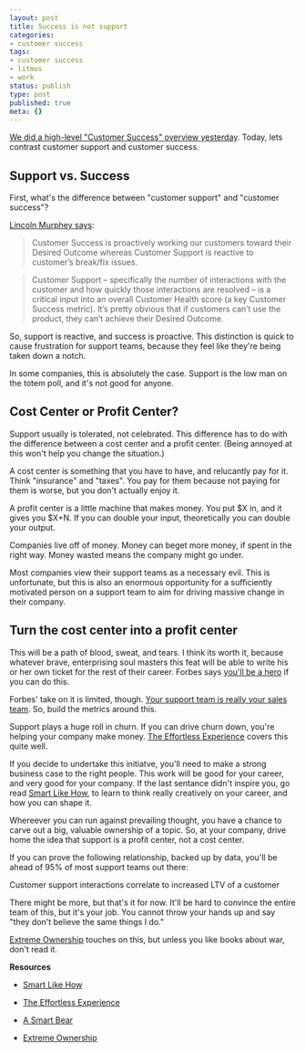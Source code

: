 ```yaml
---
layout: post
title: Success is not support
categories:
- customer success
tags:
- customer success
- litmus
- work
status: publish
type: post
published: true
meta: {}
---
```




[We did a high-level "Customer Success" overview yesterday](http://josh.works/blog/an-intro-to-customer-success). Today, lets contrast customer support and customer success.


## Support vs. Success



First, what's the difference between "customer support" and "customer success"?



[Lincoln Murphey says](http://sixteenventures.com/customer-success-definition#support):


>Customer Success is proactively working our customers toward their Desired Outcome whereas Customer Support is reactive to customer’s break/fix issues.


>Customer Support – specifically the number of interactions with the customer and how quickly those interactions are resolved – is a critical input into an overall Customer Health score (a key Customer Success metric). It’s pretty obvious that if customers can’t use the product, they can’t achieve their Desired Outcome.



So, support is 
reactive, and success is 
proactive. This distinction is quick to cause frustration for support teams, because they feel like they're being taken down a notch.



In some companies, this is absolutely the case. Support is the low man on the totem poll, and it's not good for anyone.


## Cost Center or Profit Center?



Support usually is 
tolerated, not 
celebrated. This difference has to do with the difference between a 
cost center and a 
profit center. (Being annoyed at this won't help you change the situation.)



A cost center is something that you have to have, and relucantly pay for it. Think "insurance" and "taxes". You pay for them because not paying for them is worse, but you don't actually enjoy it.



A 
profit center is a little machine that makes money. You put $X in, and it gives you $X+N. If you can double your input, theoretically you can double your output.



Companies live off of money. Money can beget more money, if spent in the right way. Money wasted means the company might go under.



Most companies view their support teams as a necessary evil. This is unfortunate, but this is also an 
enormous opportunity for a sufficiently motivated person on a support team to aim for driving massive change in their company.


## Turn the cost center into a profit center



This will be a path of blood, sweat, and tears. I think its worth it, because whatever brave, enterprising soul masters this feat will be able to write his or her own ticket for the rest of their career. Forbes says 
[you'll be a hero](http://www.forbes.com/sites/larrymyler/2013/02/14/be-a-hero-turn-a-cost-center-into-a-profit-center/#d3e869c6811e) if you can do this.



Forbes' take on it is limited, though. 
[Your support team is really your sales team](http://blog.asmartbear.com/tech-support-is-sales.html). So, build the metrics around this.



Support plays a huge roll in churn. If you can drive churn down, you're helping your company make money. 
[The Effortless Experience](https://www.amazon.com/Effortless-Experience-Conquering-Battleground-Customer-ebook/dp/B00C5R73I8?ie=UTF8&btkr=1&ref_=dp-kindle-redirect) covers this quite well.



If you decide to undertake this initiatve, you'll need to make a strong business case to the right people. This work will be good for your career, and very good for your company. If the last sentance didn't inspire you, go read 
[Smart Like How](https://www.amazon.com/Smart-Like-How-Hidden-Success-ebook/dp/B0181C4N56), to learn to think really creatively on your career, and how you can shape it.



Whereever you can run against prevailing thought, you have a chance to carve out a big, valuable ownership of a topic. So, at your company, drive home the idea that support is a profit center, not a cost center.



If you can prove the following relationship, backed up by data, you'll be ahead of 95% of most support teams out there:



Customer support interactions correlate to increased LTV of a customer



There might be more, but that's it for now. It'll be hard to convince the entire team of this, but it's your job. You cannot throw your hands up and say "they don't believe the same things I do." 



[Extreme Ownership](https://www.amazon.com/Extreme-Ownership-U-S-Navy-SEALs-ebook/dp/B00VE4Y0Z2) touches on this, but unless you like books about war, don't read it.



**Resources**


* [Smart Like How](https://www.amazon.com/Smart-Like-How-Hidden-Success-ebook/dp/B0181C4N56)


* [The Effortless Experience](https://www.amazon.com/Effortless-Experience-Conquering-Battleground-Customer-ebook/dp/B00C5R73I8?ie=UTF8&btkr=1&ref_=dp-kindle-redirect)


* [A Smart Bear](http://blog.asmartbear.com/tech-support-is-sales.html)


* [Extreme Ownership](https://www.amazon.com/Extreme-Ownership-U-S-Navy-SEALs-ebook/dp/B00VE4Y0Z2) 
